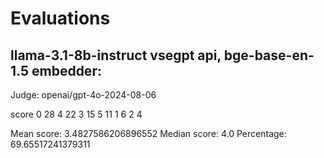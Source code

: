 # Evaluations

## llama-3.1-8b-instruct vsegpt api, bge-base-en-1.5 embedder:

Judge: openai/gpt-4o-2024-08-06

score
0    28
4    22
3    15
5    11
1     6
2     4

Mean score: 3.4827586206896552
Median score: 4.0
Percentage: 69.65517241379311
